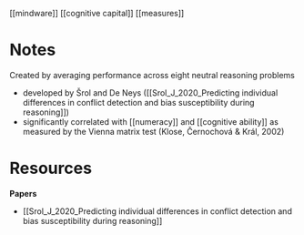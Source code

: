 [[mindware]]
[[cognitive capital]]
[[measures]]

# Notes
Created by averaging performance across eight neutral reasoning problems
- developed by Šrol and De Neys ([[Srol_J_2020_Predicting individual differences in conflict detection and bias susceptibility during reasoning]])
- significantly correlated with [[numeracy]] and [[cognitive ability]] as measured by the Vienna matrix test (Klose, Černochová & Král, 2002)

# Resources
**Papers**
- [[Srol_J_2020_Predicting individual differences in conflict detection and bias susceptibility during reasoning]]